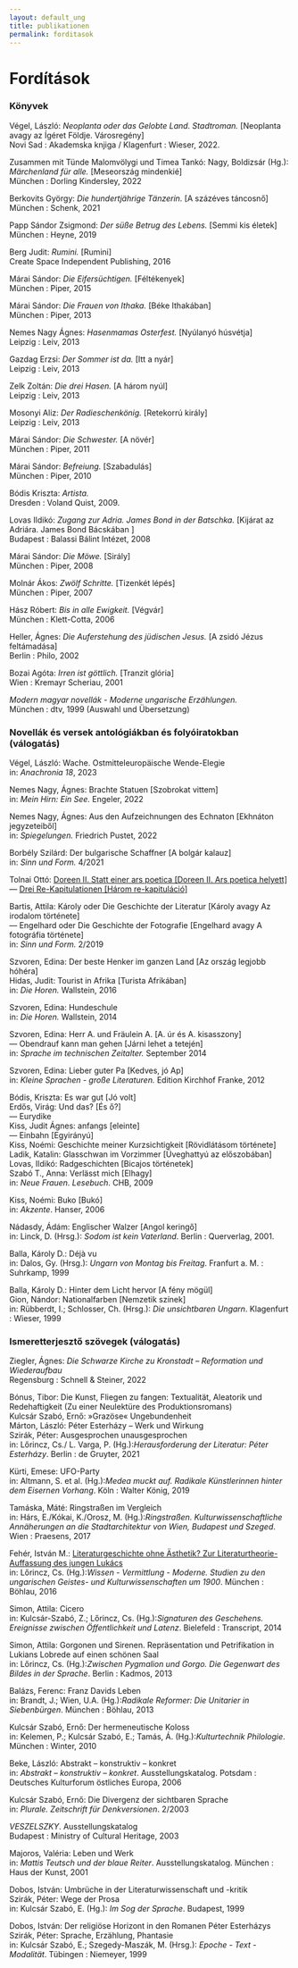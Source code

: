 ```yaml
---
layout: default_ung
title: publikationen
permalink: forditasok
---
```


<h1>Fordítások</h1>

<h3>Könyvek</h3>
<p>Végel, László: <span style="font-style:italic">Neoplanta oder das Gelobte Land. Stadtroman.</span> [Neoplanta avagy az Ígéret Földje. Városregény] <br>Novi Sad : Akademska knjiga / Klagenfurt : Wieser, 2022. 
<p>Zusammen mit Tünde Malomvölygi und Timea Tankó: Nagy, Boldizsár (Hg.): <span style="font-style:italic">Märchenland für alle.</span> [Meseország mindenkié] <br>München : Dorling Kindersley, 2022
<p>Berkovits György: <span style="font-style:italic">Die hundertjährige Tänzerin.</span> [A százéves táncosnő] <br>München : Schenk, 2021
<p>Papp Sándor Zsigmond: <span style="font-style:italic">Der süße Betrug des Lebens.</span> [Semmi kis életek] <br>München : Heyne, 2019
<p>Berg Judit: <span style="font-style:italic">Rumini.</span> [Rumini] <br>Create Space Independent Publishing, 2016
<p>Márai Sándor: <span style="font-style:italic">Die Eifersüchtigen.</span> [Féltékenyek] <br>München : Piper, 2015
<p>Márai Sándor: <span style="font-style:italic">Die Frauen von Ithaka.</span> [Béke Ithakában] <br>München : Piper, 2013
<p>Nemes Nagy Ágnes: <span style="font-style:italic">Hasenmamas Osterfest.</span> [Nyúlanyó húsvétja] <br>Leipzig : Leiv, 2013
<p>Gazdag Erzsi: <span style="font-style:italic">Der Sommer ist da.</span> [Itt a nyár] <br>Leipzig : Leiv, 2013
<p>Zelk Zoltán: <span style="font-style:italic">Die drei Hasen.</span> [A három nyúl] <br>Leipzig : Leiv, 2013
<p>Mosonyi Aliz: <span style="font-style:italic">Der Radieschenkönig.</span> [Retekorrú király] <br>Leipzig : Leiv, 2013
<p>Márai Sándor: <span style="font-style:italic">Die Schwester.</span> [A növér] <br>München : Piper, 2011
<p>Márai Sándor: <span style="font-style:italic">Befreiung.</span> [Szabadulás] <br>München : Piper, 2010
<p>Bódis Kriszta: <span style="font-style:italic">Artista.</span> <br>Dresden : Voland  Quist, 2009.
<p>Lovas Ildikó: <span style="font-style:italic">Zugang zur Adria. James Bond in der Batschka.</span> [Kijárat az Adriára. James Bond Bácskában ] <br>Budapest : Balassi Bálint Intézet, 2008
<p>Márai Sándor: <span style="font-style:italic">Die Möwe.</span> [Sirály] <br>München : Piper, 2008
<p>Molnár Ákos: <span style="font-style:italic">Zwölf Schritte.</span> [Tizenkét lépés] <br>München : Piper, 2007
<p>Hász Róbert: <span style="font-style:italic">Bis in alle Ewigkeit.</span> [Végvár] <br>München : Klett-Cotta, 2006
<p>Heller, Ágnes: <span style="font-style:italic">Die Auferstehung des jüdischen Jesus.</span> [A zsidó Jézus feltámadása] <br>Berlin : Philo, 2002
<p>Bozai Agóta: <span style="font-style:italic">Irren ist göttlich.</span> [Tranzit glória] <br>Wien : Kremayr  Scheriau, 2001
<p><span style="font-style:italic">Modern magyar novellák - Moderne ungarische Erzählungen.</span> <br>München : dtv, 1999 (Auswahl und Übersetzung)
<p>

<h3>Novellák és versek antológiákban és folyóiratokban (válogatás)</h3>
<p>Végel, László: Wache. Ostmitteleuropäische Wende-Elegie <br>
  in: <span style="font-style:italic;">Anachronia 18</span>, 2023
<p>Nemes Nagy, Ágnes: Brachte Statuen [Szobrokat vittem]<br>
  in: <span style="font-style:italic;">Mein Hirn: Ein See.</span> Engeler, 2022
<p>Nemes Nagy, Ágnes: Aus den Aufzeichnungen des Echnaton [Ekhnáton jegyzeteiből]<br>
  in: <span style="font-style:italic;">Spiegelungen.</span> Friedrich Pustet, 2022
<p>Borbély Szilárd: Der bulgarische Schaffner [A bolgár kalauz]<br>
  in: <span style="font-style:italic;">Sinn und Form. </span> 4/2021
<p>Tolnai Ottó: <a href="https://www.signaturen-magazin.de/otto-tolnai--doreen-2--statt-einer-ars-poetica-.html">Doreen II. Statt einer ars poetica [Doreen II. Ars poetica helyett]</a><br>
  — <a href="https://www.signaturen-magazin.de/otto-tolnai--drei-re-kapitulationen.html">Drei Re-Kapitulationen [Három re-kapituláció]</a><br>
  
<p>Bartis, Attila: Károly oder Die Geschichte der Literatur [Károly avagy Az irodalom története]<br>— Engelhard oder Die Geschichte der Fotografie [Engelhard avagy A fotográfia története] <br>in: <span style="font-style:italic;">Sinn und Form. </span> 2/2019
<p>Szvoren, Edina: Der beste Henker im ganzen Land [Az ország legjobb hóhéra]<br>
Hidas, Judit: Tourist in Afrika [Turista Afrikában]<br>
  in: <span style="font-style:italic;">Die Horen. </span> Wallstein, 2016
<p>Szvoren, Edina: Hundeschule <br>
  in: <span style="font-style:italic;">Die Horen. </span> Wallstein, 2014
<p>Szvoren, Edina: Herr A. und Fräulein A. [A. úr és A. kisasszony]<br>
— Obendrauf kann man gehen [Járni lehet a tetején] <br>
  in: <span style="font-style:italic;">Sprache im technischen Zeitalter. </span> September 2014
<p>Szvoren, Edina: Lieber guter Pa [Kedves, jó Ap]<br>
  in: <span style="font-style:italic;">Kleine Sprachen - große Literaturen. </span> Edition Kirchhof  Franke, 2012
<p>Bódis, Kriszta: Es war gut [Jó volt]<br>
  Erdős, Virág: Und das?  [És ő?]<br>
  — Eurydike <br>
  Kiss, Judit Ágnes: anfangs [eleinte]<br>
  — Einbahn [Egyirányú]<br>
  Kiss, Noémi: Geschichte meiner Kurzsichtigkeit [Rövidlátásom története]<br>
  Ladik, Katalin: Glasschwan im Vorzimmer [Üveghattyú az előszobában]<br>
  Lovas, Ildikó: Radgeschichten [Bicajos történetek]<br>
  Szabó T., Anna: Verlässt mich [Elhagy]<br>
  in: <span style="font-style:italic;">Neue Frauen. Lesebuch</span>. CHB, 2009
<p>Kiss, Noémi: Buko [Bukó]<br>
  in: <span style="font-style:italic;">Akzente</span>. Hanser, 2006
<p>Nádasdy, Ádám: Englischer Walzer [Angol keringő]<br>
  in: Linck, D. (Hrsg.): <span style="font-style:italic;">Sodom ist kein Vaterland</span>. Berlin : Querverlag, 2001.
<p>Balla, Károly D.: Déjà vu <br>
  in: Dalos, Gy. (Hrsg.): <span style="font-style:italic;">Ungarn von Montag bis Freitag</span>. Franfurt a. M. : Suhrkamp, 1999
<p>Balla, Károly D.: Hinter dem Licht hervor [A fény mögül]<br>
  Gion, Nándor: Nationalfarben [Nemzetik színek]<br>
  in: Rübberdt, I.; Schlosser, Ch. (Hrsg.): <span style="font-style:italic;">Die unsichtbaren Ungarn</span>. Klagenfurt : Wieser, 1999
<p>

<h3>Ismeretterjesztő szövegek (válogatás)</h3>
<p>Ziegler, Ágnes: <span style="font-style:italic;">Die Schwarze Kirche zu Kronstadt – Reformation und Wiederaufbau</span><br>
Regensburg : Schnell & Steiner, 2022 
<p>Bónus, Tibor: Die Kunst, Fliegen zu fangen: Textualität, Aleatorik und Redehaftigkeit (Zu einer Neulektüre des Produktionsromans)<br>
  Kulcsár Szabó, Ernő: »Grazöse« Ungebundenheit<br>
  Márton, László: Péter Esterházy – Werk und Wirkung <br>
  Szirák, Péter: Ausgesprochen unausgesprochen <br>
  in: Lőrincz, Cs./ L. Varga, P. (Hg.):<span style="font-style:italic;">Herausforderung der Literatur: Péter Esterházy</span>. Berlin : de Gruyter, 2021
<p>Kürti, Emese: UFO-Party<br> 
  in: Altmann, S. et al. (Hg.):<span style="font-style:italic;">Medea muckt auf. Radikale Künstlerinnen hinter dem Eisernen Vorhang</span>. Köln : Walter König, 2019
<p>Tamáska, Máté: Ringstraßen im Vergleich <br>
  in: Hárs, E./Kókai, K./Orosz, M. (Hg.):<span style="font-style:italic;">Ringstraßen. Kulturwissenschaftliche Annäherungen an die Stadtarchitektur von Wien, Budapest und Szeged</span>. Wien : Praesens, 2017
<p>Fehér, István M.: <a href="https://doi.org/10.7788/9783412218980-009">Literaturgeschichte ohne Ästhetik? Zur Literaturtheorie-Auffassung des jungen Lukács </a><br>
  in: Lőrincz, Cs. (Hg.):<span style="font-style:italic;">Wissen - Vermittlung - Moderne. Studien zu den ungarischen Geistes- und Kulturwissenschaften um 1900</span>. München : Böhlau, 2016
<p>Simon, Attila: Cicero <br>
  in: Kulcsár-Szabó, Z.; Lőrincz, Cs. (Hg.):<span style="font-style:italic;">Signaturen des Geschehens. Ereignisse zwischen Öffentlichkeit und Latenz</span>. Bielefeld : Transcript, 2014
<p>Simon, Attila: Gorgonen und Sirenen. Repräsentation und Petrifikation in Lukians Lobrede auf einen schönen Saal <br>
  in: Lőrincz, Cs. (Hg.):<span style="font-style:italic;">Zwischen Pygmalion und Gorgo. Die Gegenwart des Bildes in der Sprache</span>. Berlin : Kadmos, 2013
<p>Balázs, Ferenc: Franz Davids Leben <br>
  in: Brandt, J.; Wien, U.A. (Hg.):<span style="font-style:italic;">Radikale Reformer: Die Unitarier in Siebenbürgen</span>. München : Böhlau, 2013
<p>Kulcsár Szabó, Ernő: Der hermeneutische Koloss <br>
  in: Kelemen, P.; Kulcsár Szabó, E.; Tamás, Á. (Hg.):<span style="font-style:italic;">Kulturtechnik Philologie</span>. München : Winter, 2010
<p>Beke, László: Abstrakt – konstruktiv – konkret <br>
  in: <span style="font-style:italic;">Abstrakt – konstruktiv – konkret</span>. Ausstellungskatalog. Potsdam : Deutsches Kulturforum östliches Europa, 2006
<p>Kulcsár Szabó, Ernő: Die Divergenz der sichtbaren Sprache <br>
  in: <span style="font-style:italic;">Plurale. Zeitschrift für Denkversionen</span>. 2/2003
<p><span style="font-style:italic;">VESZELSZKY</span>. Ausstellungskatalog <br>
  Budapest : Ministry of Cultural Heritage, 2003
<p>Majoros, Valéria: Leben und Werk <br>
  in: <span style="font-style:italic;">Mattis Teutsch und der blaue Reiter</span>. Ausstellungskatalog. München : Haus der Kunst, 2001
<p>Dobos, István: Umbrüche in der Literaturwissenschaft und -kritik<br>
Szirák, Péter: Wege der Prosa <br>
  in: Kulcsár Szabó, E. (Hg.): <span style="font-style:italic;">Im Sog der Sprache</span>. Budapest, 1999
<p>Dobos, István: Der religiöse Horizont in den Romanen Péter Esterházys <br>
Szirák, Péter: Sprache, Erzählung, Phantasie <br>
  in: Kulcsár Szabó, E.; Szegedy-Maszák, M. (Hrsg.): <span style="font-style:italic;">Epoche - Text - Modalität</span>. Tübingen : Niemeyer, 1999
